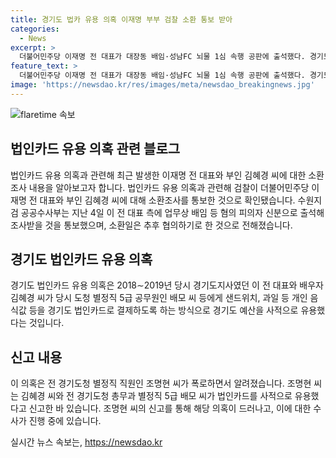 ```yaml
---
title: 경기도 법카 유용 의혹 이재명 부부 검찰 소환 통보 받아
categories:
  - News
excerpt: >
  더불어민주당 이재명 전 대표가 대장동 배임·성남FC 뇌물 1심 속행 공판에 출석했다. 경기도 법인카드 유용 의혹과 관련해 검찰이 이재명 전 대표와 부인 김혜경 씨에 대해 소환조사를 통보한 것으로 확인됐다. 공무원에게 경기도 법인카드로 결제하도록 하는 방식으로 경기도 예산을 사적으로 유용했다는 의혹은 전 경기도청 별정직 직원의 폭로로 드러났다. 해당 직원은 조명현 씨로, 법인카드 유용 사실을 국민권익위에 신고한 것으로 알려졌다.
feature_text: >
  더불어민주당 이재명 전 대표가 대장동 배임·성남FC 뇌물 1심 속행 공판에 출석했다. 경기도 법인카드 유용 의혹과 관련해 검찰이 이재명 전 대표와 부인 김혜경 씨에 대해 소환조사를 통보한 것으로 확인됐다. 공무원에게 경기도 법인카드로 결제하도록 하는 방식으로 경기도 예산을 사적으로 유용했다는 의혹은 전 경기도청 별정직 직원의 폭로로 드러났다. 해당 직원은 조명현 씨로, 법인카드 유용 사실을 국민권익위에 신고한 것으로 알려졌다.
image: 'https://newsdao.kr/res/images/meta/newsdao_breakingnews.jpg'
---
```


<p><img src="https://newsdao.kr/res/images/meta/newsdao_breakingnews.jpg" alt="flaretime 속보" /></p>

<h2 data-ke-size="size26">법인카드 유용 의혹 관련 블로그</h2>

<p>법인카드 유용 의혹과 관련해 최근 발생한 이재명 전 대표와 부인 김혜경 씨에 대한 소환조사 내용을 알아보고자 합니다.
법인카드 유용 의혹과 관련해 검찰이 더불어민주당 이재명 전 대표와 부인 김혜경 씨에 대해 소환조사를 통보한 것으로 확인됐습니다. 수원지검 공공수사부는 지난 4일 이 전 대표 측에 업무상 배임 등 혐의 피의자 신분으로 출석해 조사받을 것을 통보했으며, 소환일은 추후 협의하기로 한 것으로 전해졌습니다.</p>

<h2 data-ke-size="size26">경기도 법인카드 유용 의혹</h2>

<p>경기도 법인카드 유용 의혹은 2018∼2019년 당시 경기도지사였던 이 전 대표와 배우자 김혜경 씨가 당시 도청 별정직 5급 공무원인 배모 씨 등에게 샌드위치, 과일 등 개인 음식값 등을 경기도 법인카드로 결제하도록 하는 방식으로 경기도 예산을 사적으로 유용했다는 것입니다.</p>

<h2 data-ke-size="size26">신고 내용</h2>

<p>이 의혹은 전 경기도청 별정직 직원인 조명현 씨가 폭로하면서 알려졌습니다. 조명현 씨는 김혜경 씨와 전 경기도청 총무과 별정직 5급 배모 씨가 법인카드를 사적으로 유용했다고 신고한 바 있습니다. 조명현 씨의 신고를 통해 해당 의혹이 드러나고, 이에 대한 수사가 진행 중에 있습니다.</p>

<p data-ke-size="size16"></p>
실시간 뉴스 속보는, <a href="https://newsdao.kr" rel="dofollow">https://newsdao.kr</a>


